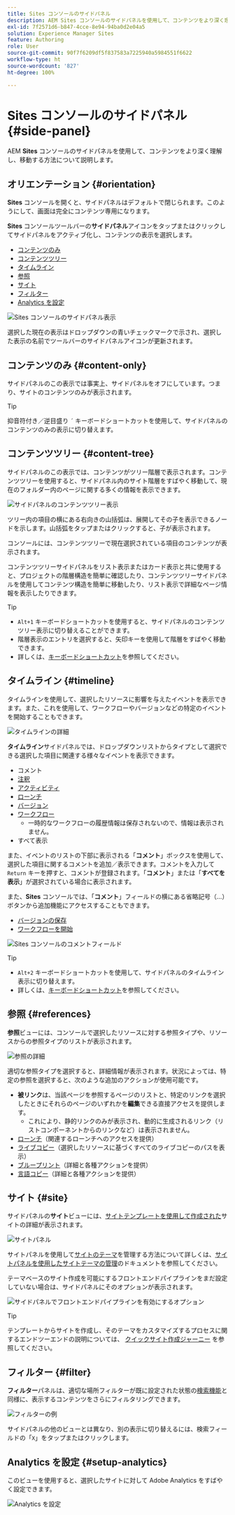 ```yaml
---
title: Sites コンソールのサイドパネル
description: AEM Sites コンソールのサイドパネルを使用して、コンテンツをより深く理解し、移動する方法について説明します。
exl-id: 7f2571d6-b847-4cce-8e94-94ba0d2e04a5
solution: Experience Manager Sites
feature: Authoring
role: User
source-git-commit: 90f7f6209df5f837583a7225940a5984551f6622
workflow-type: ht
source-wordcount: '827'
ht-degree: 100%

---
```


# Sites コンソールのサイドパネル {#side-panel}

AEM **Sites** コンソールのサイドパネルを使用して、コンテンツをより深く理解し、移動する方法について説明します。

## オリエンテーション {#orientation}

**Sites** コンソールを開くと、サイドパネルはデフォルトで閉じられます。このようにして、画面は完全にコンテンツ専用になります。

**Sites** コンソールツールバーの&#x200B;**サイドパネル**&#x200B;アイコンをタップまたはクリックしてサイドパネルをアクティブ化し、コンテンツの表示を選択します。

* [コンテンツのみ](#content-only)
* [コンテンツツリー](#content-tree)
* [タイムライン](#timeline)
* [参照](#references)
* [サイト](#site)
* [フィルター](#filter)
* [Analytics を設定](#setup-analytics)

![Sites コンソールのサイドパネル表示](assets/sites-console-side-panel-views.png)

選択した現在の表示はドロップダウンの青いチェックマークで示され、選択した表示の名前でツールバーのサイドパネルアイコンが更新されます。

## コンテンツのみ {#content-only}

サイドパネルのこの表示では事実上、サイドパネルをオフにしています。つまり、サイトのコンテンツのみが表示されます。

>[!TIP]
>
>抑音符付き／逆目盛り `´` キーボードショートカットを使用して、サイドパネルのコンテンツのみの表示に切り替えます。

## コンテンツツリー {#content-tree}

サイドパネルのこの表示では、コンテンツがツリー階層で表示されます。コンテンツツリーを使用すると、サイドパネル内のサイト階層をすばやく移動して、現在のフォルダー内のページに関する多くの情報を表示できます。

![サイドパネルのコンテンツツリー表示](assets/console-side-panel-content-tree.png)

ツリー内の項目の横にある右向きの山括弧は、展開してその子を表示できるノードを示します。山括弧をタップまたはクリックすると、子が表示されます。

コンソールには、コンテンツツリーで現在選択されている項目のコンテンツが表示されます。

コンテンツツリーサイドパネルをリスト表示またはカード表示と共に使用すると、プロジェクトの階層構造を簡単に確認したり、コンテンツツリーサイドパネルを使用してコンテンツ構造を簡単に移動したり、リスト表示で詳細なページ情報を表示したりできます。

>[!TIP]
>
>* `Alt+1` キーボードショートカットを使用すると、サイドパネルのコンテンツツリー表示に切り替えることができます。
>* 階層表示のエントリを選択すると、矢印キーを使用して階層をすばやく移動できます。
>* 詳しくは、[キーボードショートカット](/help/sites-cloud/authoring/sites-console/keyboard-shortcuts.md)を参照してください。

## タイムライン {#timeline}

タイムラインを使用して、選択したリソースに影響を与えたイベントを表示できます。また、これを使用して、ワークフローやバージョンなどの特定のイベントを開始することもできます。

![タイムラインの詳細](/help/sites-cloud/authoring/assets/timeline-detail.png)

**タイムライン**&#x200B;サイドパネルでは、ドロップダウンリストからタイプとして選択できる選択した項目に関連する様々なイベントを表示できます。

* コメント
* [注釈](/help/sites-cloud/authoring/page-editor/annotations.md)
* [アクティビティ](/help/sites-cloud/authoring/personalization/activities.md)
* [ローンチ](/help/sites-cloud/authoring/launches/overview.md)
* [バージョン](/help/sites-cloud/authoring/sites-console/page-versions.md)
* [ワークフロー](/help/sites-cloud/authoring/workflows/overview.md)
   * 一時的なワークフローの履歴情報は保存されないので、情報は表示されません。<!--With the exception of [transient workflows](/help/sites-developing/workflows.md#transient-workflows) as no history information is saved for these-->
* すべて表示

また、イベントのリストの下部に表示される「**コメント**」ボックスを使用して、選択した項目に関するコメントを追加／表示できます。コメントを入力して `Return` キーを押すと、コメントが登録されます。「**コメント**」または「**すべてを表示**」が選択されている場合に表示されます。

また、**Sites** コンソールでは、「**コメント**」フィールドの横にある省略記号（...）ボタンから追加機能にアクセスすることもできます。

* [バージョンの保存](/help/sites-cloud/authoring/sites-console/page-versions.md)
* [ワークフローを開始](/help/sites-cloud/authoring/workflows/applying.md)

![Sites コンソールのコメントフィールド](assets/sites-console-comment-ellipsis.png)

>[!TIP]
>
>* `Alt+2` キーボードショートカットを使用して、サイドパネルのタイムライン表示に切り替えます。
>* 詳しくは、[キーボードショートカット](/help/sites-cloud/authoring/sites-console/keyboard-shortcuts.md)を参照してください。

## 参照 {#references}

**参照**&#x200B;ビューには、コンソールで選択したリソースに対する参照タイプや、リソースからの参照タイプのリストが表示されます。

![参照の詳細](assets/console-side-panel-references-detail.png)

適切な参照タイプを選択すると、詳細情報が表示されます。状況によっては、特定の参照を選択すると、次のような追加のアクションが使用可能です。

* **被リンク**&#x200B;は、当該ページを参照するページのリストと、特定のリンクを選択したときにそれらのページのいずれかを&#x200B;**編集**&#x200B;できる直接アクセスを提供します。
   * これにより、静的リンクのみが表示され、動的に生成されるリンク（リストコンポーネントからのリンクなど）は表示されません。
* [ローンチ](/help/sites-cloud/authoring/launches/overview.md)（関連するローンチへのアクセスを提供）
* [ライブコピー](/help/sites-cloud/administering/msm/overview.md)（選択したリソースに基づくすべてのライブコピーのパスを表示）
* [ブループリント](/help/sites-cloud/administering/msm/best-practices.md)（詳細と各種アクションを提供）
* [言語コピー](/help/sites-cloud/administering/translation/managing-projects.md#creating-translation-projects-using-the-references-panel)（詳細と各種アクションを提供）

## サイト {#site}

サイドパネルの&#x200B;**サイト**&#x200B;ビューには、[サイトテンプレートを使用して作成された](/help/sites-cloud/administering/site-creation/create-site.md)サイトの詳細が表示されます。

![サイトパネル](assets/console-side-panel-site-paenl.png)

サイトパネルを使用して[サイトのテーマ](/help/sites-cloud/administering/site-creation/site-themes.md)を管理する方法について詳しくは、[サイトパネルを使用したサイトテーマの管理](/help/sites-cloud/administering/site-creation/site-rail.md)のドキュメントを参照してください。

テーマベースのサイト作成を可能にするフロントエンドパイプラインをまだ設定していない場合は、サイドパネルにそのオプションが表示されます。

![サイドパネルでフロントエンドパイプラインを有効にするオプション](assets/sites-console-side-panel-site.png)

>[!TIP]
>
>テンプレートからサイトを作成し、そのテーマをカスタマイズするプロセスに関するエンドツーエンドの説明については、 [クイックサイト作成ジャーニー](/help/journey-sites/quick-site/overview.md) を参照してください。

## フィルター {#filter}

**フィルター**&#x200B;パネルは、適切な場所フィルターが既に設定された状態の[検索機能](/help/sites-cloud/authoring/search.md)と同様に、表示するコンテンツをさらにフィルタリングできます。

![フィルターの例](assets/console-side-panel-filter.png)

サイドパネルの他のビューとは異なり、別の表示に切り替えるには、検索フィールドの「`X`」をタップまたはクリックします。

## Analytics を設定 {#setup-analytics}

このビューを使用すると、選択したサイトに対して Adobe Analytics をすばやく設定できます。

![Analytics を設定](assets/sites-console-side-panel-setup-analytics.png)
